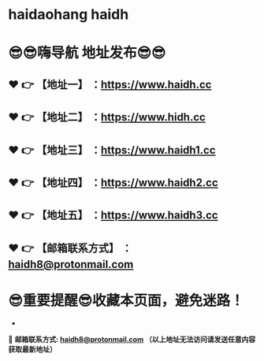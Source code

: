 # haidaohang haidh
:sunglasses::sunglasses:嗨导航 地址发布:sunglasses::sunglasses:
==
:heart: :point_right: 【地址一】 ：https://www.haidh.cc
------
:heart: :point_right: 【地址二】 ：https://www.hidh.cc
------
:heart: :point_right: 【地址三】 ：https://www.haidh1.cc
------
:heart: :point_right: 【地址四】 ：https://www.haidh2.cc
------
:heart: :point_right: 【地址五】 ：https://www.haidh3.cc
------
:heart: :point_right: 【邮箱联系方式】 ：haidh8@protonmail.com
------
:sunglasses:重要提醒:sunglasses:收藏本页面，避免迷路！
==

-

:e-mail: __邮箱联系方式: haidh8@protonmail.com （以上地址无法访问请发送任意内容获取最新地址）__
